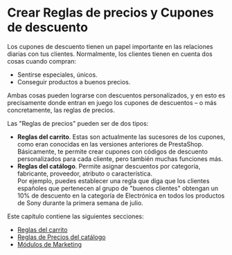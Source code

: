 # Crear Reglas de precios y Cupones de descuento

Los cupones de descuento tienen un papel importante en las relaciones diarias con tus clientes. Normalmente, los clientes tienen en cuenta dos cosas cuando compran:

* Sentirse especiales, únicos.
* Conseguir productos a buenos precios.

Ambas cosas pueden lograrse con descuentos personalizados, y en esto es precisamente donde entran en juego los cupones de descuentos – o más concretamente, las reglas de precios.

Las "Reglas de precios" pueden ser de dos tipos:

* **Reglas del carrito**. Estas son actualmente las sucesores de los cupones, como eran conocidas en las versiones anteriores de PrestaShop.\
  &#x20;Básicamente, te permite crear cupones con códigos de descuento personalizados para cada cliente, pero también muchas funciones más.
* **Reglas del catálogo**. Permite asignar descuentos por categoría, fabricante, proveedor, atributo o característica.\
  &#x20;Por ejemplo, puedes establecer una regla que diga que los clientes españoles que pertenecen al grupo de "buenos clientes" obtengan un 10% de descuento en la categoría de Electrónica en todos los productos de Sony durante la primera semana de julio.

Este capítulo contiene las siguientes secciones:

* [Reglas del carrito](reglas-del-carrito.md)
* [Reglas de Precios del catálogo](reglas-de-precios-del-catalogo.md)
* [Módulos de Marketing](modulos-de-marketing.md)
